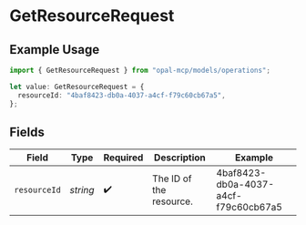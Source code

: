 # GetResourceRequest

## Example Usage

```typescript
import { GetResourceRequest } from "opal-mcp/models/operations";

let value: GetResourceRequest = {
  resourceId: "4baf8423-db0a-4037-a4cf-f79c60cb67a5",
};
```

## Fields

| Field                                | Type                                 | Required                             | Description                          | Example                              |
| ------------------------------------ | ------------------------------------ | ------------------------------------ | ------------------------------------ | ------------------------------------ |
| `resourceId`                         | *string*                             | :heavy_check_mark:                   | The ID of the resource.              | 4baf8423-db0a-4037-a4cf-f79c60cb67a5 |